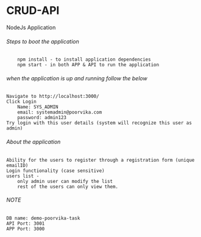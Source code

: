 # CRUD-API
NodeJs Application

###### Steps to boot the application
    	npm install - to install application dependencies
    	npm start - in both APP & API to run the application

###### when the application is up and running follow the below
    Navigate to http://localhost:3000/
    Click Login
        Name: SYS_ADMIN
        email: systemadmin@poorvika.com
        password: admin123
    Try login with this user details (system will recognize this user as admin)

###### About the application
	Ability for the users to register through a registration form (unique emailID)
	Login functionality (case sensitive)
	users list - 
		only admin user can modify the list
		rest of the users can only view them.	

###### NOTE
	DB name: demo-poorvika-task
	API Port: 3001
	APP Port: 3000
